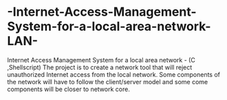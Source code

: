 # -Internet-Access-Management-System-for-a-local-area-network-LAN-
Internet Access Management System for a local area network - (C ,Shellscript) The project is to create a network tool that will reject unauthorized Internet access from the local network. Some components of the network will have to follow the client/server model and some come components will be closer to network core.
